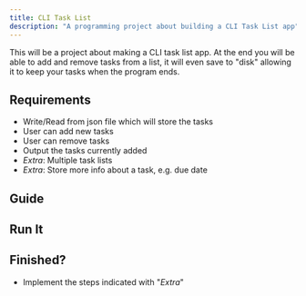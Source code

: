 ```yaml
---
title: CLI Task List
description: "A programming project about building a CLI Task List app"
---
```

This will be a project about making a CLI task list app. At the end you will be able to add and remove tasks from a list, it will even save to "disk" allowing it to keep your tasks when the program ends.

## Requirements
- Write/Read from json file which will store the tasks
- User can add new tasks
- User can remove tasks
- Output the tasks currently added
- *Extra*: Multiple task lists
- *Extra*: Store more info about a task, e.g. due date


## Guide


## Run It


## Finished?
- Implement the steps indicated with "*Extra*"

